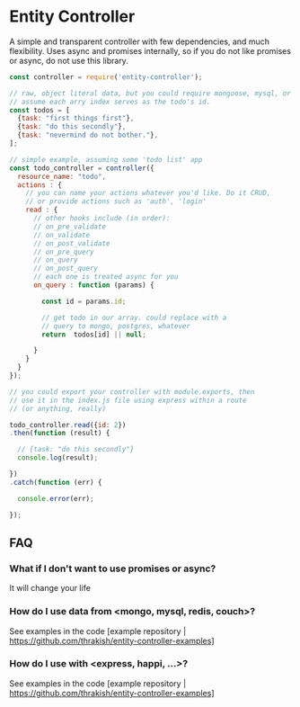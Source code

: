 # Entity Controller
A simple and transparent controller with few dependencies, and much flexibility. Uses
async and promises internally, so if you do not like promises or async, do not use this
library.

```js
const controller = require('entity-controller');

// raw, object literal data, but you could require mongoose, mysql, or redis
// assume each arry index serves as the todo's id.
const todos = [ 
  {task: "first things first"},
  {task: "do this secondly"},
  {task: "nevermind do not bother."},
];

// simple example, assuming some 'todo list' app
const todo_controller = controller({
  resource_name: "todo",
  actions : {
    // you can name your actions whatever you'd like. Do it CRUD,
    // or provide actions such as 'auth', 'login'
    read : {
      // other hooks include (in order):
      // on_pre_validate
      // on_validate
      // on_post_validate
      // on_pre_query
      // on_query
      // on_post_query
      // each one is treated async for you
      on_query : function (params) {

        const id = params.id;

        // get todo in our array. could replace with a
        // query to mongo, postgres, whatever 
        return  todos[id] || null;

      }
    }
  }
});

// you could export your controller with module.exports, then
// use it in the index.js file using express within a route
// (or anything, really)

todo_controller.read({id: 2})
.then(function (result) {

  // {task: "do this secondly"}
  console.log(result);

})
.catch(function (err) {

  console.error(err);

});
```

## FAQ
### What if I don't want to use promises or async?
It will change your life

### How do I use data from <mongo, mysql, redis, couch>?
See examples in the code [example repository | https://github.com/thrakish/entity-controller-examples]

### How do I use with <express, happi, ...>? 
See examples in the code [example repository | https://github.com/thrakish/entity-controller-examples]

